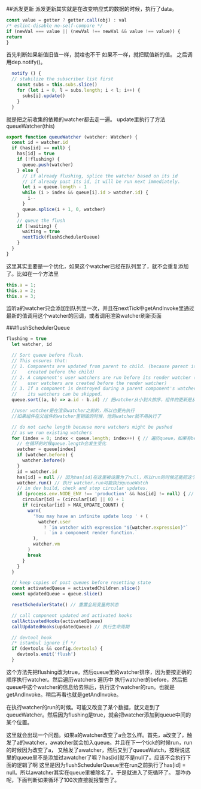 ##派发更新
派发更新其实就是在改变响应式的数据的时候，执行了data。
```javascript 1.6
const value = getter ? getter.call(obj) : val
/* eslint-disable no-self-compare */
if (newVal === value || (newVal !== newVal && value !== value)) {
return
}
```
首先判断如果新值旧值一样，就啥也不干
如果不一样，就把赋值新的值。
之后调用dep.notify()。
```javascript 1.6
  notify () {
  // stabilize the subscriber list first
    const subs = this.subs.slice()
    for (let i = 0, l = subs.length; i < l; i++) {
      subs[i].update()
    }
  }
```
就是把之前收集的依赖的watcher都去走一遍。
update里执行了方法queueWatcher(this)


```javascript 1.6
export function queueWatcher (watcher: Watcher) {
  const id = watcher.id
  if (has[id] == null) {
    has[id] = true
    if (!flushing) {
      queue.push(watcher)
    } else {
      // if already flushing, splice the watcher based on its id
      // if already past its id, it will be run next immediately.
      let i = queue.length - 1
      while (i > index && queue[i].id > watcher.id) {
        i--
      }
      queue.splice(i + 1, 0, watcher)
    }
    // queue the flush
    if (!waiting) {
      waiting = true
      nextTick(flushSchedulerQueue)
    }
  }
}
```
这里其实主要是一个优化，如果这个watcher已经在队列里了，就不会重复添加了。比如在一个方法里
```javascript 1.6
this.a = 1;
this.a = 2;
this.a = 3;
```
监听a的watcher只会添加到队列里一次，并且在nextTick中getAndInvoke里通过最新的值调用这个watcher的回调，或者调用渲染watcher刷新页面


###flushSchedulerQueue

```javascript 1.6
flushing = true
  let watcher, id

  // Sort queue before flush.
  // This ensures that:
  // 1. Components are updated from parent to child. (because parent is always
  //    created before the child)
  // 2. A component's user watchers are run before its render watcher (because
  //    user watchers are created before the render watcher)
  // 3. If a component is destroyed during a parent component's watcher run,
  //    its watchers can be skipped.
  queue.sort((a, b) => a.id - b.id) // 把watcher从小到大排序，组件的更新是从父到子，创建也是从父到子，所以要保证父watcher在前面，也就是小的在前面

  //user watcher是在渲染watcher之前的，所以也要先执行
  //如果组件在父组件的watcher里销毁的时候，他的watcher就不用执行了

  // do not cache length because more watchers might be pushed
  // as we run existing watchers
  for (index = 0; index < queue.length; index++) { // 遍历queue，如果有before就执行before
    // 在循环的时候queue.length会发生变化
    watcher = queue[index]
    if (watcher.before) {
      watcher.before()
    }
    id = watcher.id
    has[id] = null // 因为has[id]在这里被设置为了null，所以run的时候还能把这个watcher加进去。所以会导致死循环
    watcher.run() // 执行 watcher.run可能执行queueWatch
    // in dev build, check and stop circular updates.
    if (process.env.NODE_ENV !== 'production' && has[id] != null) { // 如果有无限循环更新就警告
      circular[id] = (circular[id] || 0) + 1
      if (circular[id] > MAX_UPDATE_COUNT) {
        warn(
          'You may have an infinite update loop ' + (
            watcher.user
              ? `in watcher with expression "${watcher.expression}"`
              : `in a component render function.`
          ),
          watcher.vm
        )
        break
      }
    }
  }

  // keep copies of post queues before resetting state
  const activatedQueue = activatedChildren.slice()
  const updatedQueue = queue.slice()

  resetSchedulerState() // 重置全局变量的状态

  // call component updated and activated hooks
  callActivatedHooks(activatedQueue)
  callUpdatedHooks(updatedQueue) // 执行生命周期

  // devtool hook
  /* istanbul ignore if */
  if (devtools && config.devtools) {
    devtools.emit('flush')
  }
```
这个方法先把flushing改为true，然后queue里的watcher排序，因为要按正确的顺序执行watcher。然后遍历watchers
遍历中 执行watcher的before，然后把queue中这个watcher的信息给去除后，执行这个watcher的run。也就是getAndInvoke。稍后再看也就是getAndInvoke。

在执行watcher的run的时候。可能又改变了某个数据，就又走到了queueWatcher。然后因为flushing是true，就会把watcher添加到queue中间的某个位置。

这里就会出现一个问题。如果a的watcher改变了a会怎么样。首先，a改变了，触发了a的watcher，awatcher就会加入queue。并且在下一个tick的时候run，run的时候因为改变了a，
又触发了awatcher，然后又到了queueWatch，按理说这里的queue里不是添加过awatcher了嘛？has[id]就不是null了。应该不会执行下面的逻辑了啊
这里是因为flushSchedulerQueue里在run之前执行了has[id] = null。所以awatcher其实在queue里被除名了。于是就进入了死循环了。
那咋办呢，下面判断如果循环了100次直接就报警告了。


